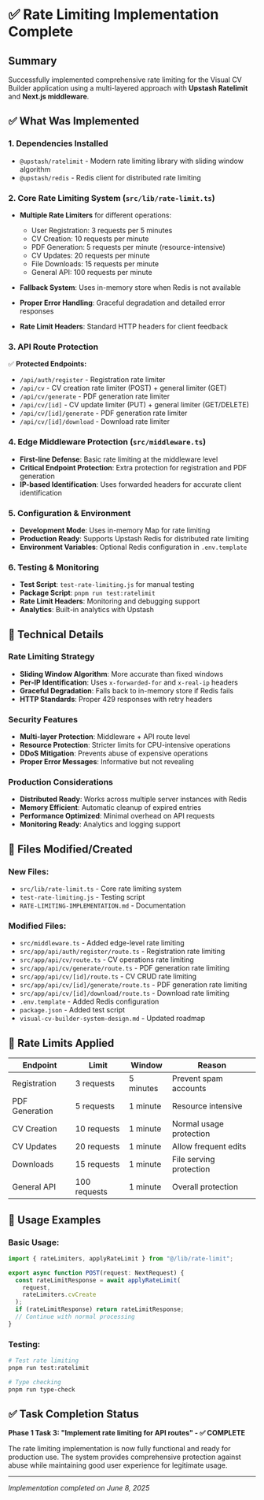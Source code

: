 # ✅ Rate Limiting Implementation Complete

## Summary

Successfully implemented comprehensive rate limiting for the Visual CV Builder application using a multi-layered approach with **Upstash Ratelimit** and **Next.js middleware**.

## ✅ What Was Implemented

### 1. **Dependencies Installed**

- `@upstash/ratelimit` - Modern rate limiting library with sliding window algorithm
- `@upstash/redis` - Redis client for distributed rate limiting

### 2. **Core Rate Limiting System** (`src/lib/rate-limit.ts`)

- **Multiple Rate Limiters** for different operations:

  - User Registration: 3 requests per 5 minutes
  - CV Creation: 10 requests per minute
  - PDF Generation: 5 requests per minute (resource-intensive)
  - CV Updates: 20 requests per minute
  - File Downloads: 15 requests per minute
  - General API: 100 requests per minute

- **Fallback System**: Uses in-memory store when Redis is not available
- **Proper Error Handling**: Graceful degradation and detailed error responses
- **Rate Limit Headers**: Standard HTTP headers for client feedback

### 3. **API Route Protection**

✅ **Protected Endpoints:**

- `/api/auth/register` - Registration rate limiter
- `/api/cv` - CV creation rate limiter (POST) + general limiter (GET)
- `/api/cv/generate` - PDF generation rate limiter
- `/api/cv/[id]` - CV update limiter (PUT) + general limiter (GET/DELETE)
- `/api/cv/[id]/generate` - PDF generation rate limiter
- `/api/cv/[id]/download` - Download rate limiter

### 4. **Edge Middleware Protection** (`src/middleware.ts`)

- **First-line Defense**: Basic rate limiting at the middleware level
- **Critical Endpoint Protection**: Extra protection for registration and PDF generation
- **IP-based Identification**: Uses forwarded headers for accurate client identification

### 5. **Configuration & Environment**

- **Development Mode**: Uses in-memory Map for rate limiting
- **Production Ready**: Supports Upstash Redis for distributed rate limiting
- **Environment Variables**: Optional Redis configuration in `.env.template`

### 6. **Testing & Monitoring**

- **Test Script**: `test-rate-limiting.js` for manual testing
- **Package Script**: `pnpm run test:ratelimit`
- **Rate Limit Headers**: Monitoring and debugging support
- **Analytics**: Built-in analytics with Upstash

## 🔧 Technical Details

### Rate Limiting Strategy

- **Sliding Window Algorithm**: More accurate than fixed windows
- **Per-IP Identification**: Uses `x-forwarded-for` and `x-real-ip` headers
- **Graceful Degradation**: Falls back to in-memory store if Redis fails
- **HTTP Standards**: Proper 429 responses with retry headers

### Security Features

- **Multi-layer Protection**: Middleware + API route level
- **Resource Protection**: Stricter limits for CPU-intensive operations
- **DDoS Mitigation**: Prevents abuse of expensive operations
- **Proper Error Messages**: Informative but not revealing

### Production Considerations

- **Distributed Ready**: Works across multiple server instances with Redis
- **Memory Efficient**: Automatic cleanup of expired entries
- **Performance Optimized**: Minimal overhead on API requests
- **Monitoring Ready**: Analytics and logging support

## 📁 Files Modified/Created

### New Files:

- `src/lib/rate-limit.ts` - Core rate limiting system
- `test-rate-limiting.js` - Testing script
- `RATE-LIMITING-IMPLEMENTATION.md` - Documentation

### Modified Files:

- `src/middleware.ts` - Added edge-level rate limiting
- `src/app/api/auth/register/route.ts` - Registration rate limiting
- `src/app/api/cv/route.ts` - CV operations rate limiting
- `src/app/api/cv/generate/route.ts` - PDF generation rate limiting
- `src/app/api/cv/[id]/route.ts` - CV CRUD rate limiting
- `src/app/api/cv/[id]/generate/route.ts` - PDF generation rate limiting
- `src/app/api/cv/[id]/download/route.ts` - Download rate limiting
- `.env.template` - Added Redis configuration
- `package.json` - Added test script
- `visual-cv-builder-system-design.md` - Updated roadmap

## 🎯 Rate Limits Applied

| Endpoint       | Limit        | Window    | Reason                  |
| -------------- | ------------ | --------- | ----------------------- |
| Registration   | 3 requests   | 5 minutes | Prevent spam accounts   |
| PDF Generation | 5 requests   | 1 minute  | Resource intensive      |
| CV Creation    | 10 requests  | 1 minute  | Normal usage protection |
| CV Updates     | 20 requests  | 1 minute  | Allow frequent edits    |
| Downloads      | 15 requests  | 1 minute  | File serving protection |
| General API    | 100 requests | 1 minute  | Overall protection      |

## 🔄 Usage Examples

### Basic Usage:

```typescript
import { rateLimiters, applyRateLimit } from "@/lib/rate-limit";

export async function POST(request: NextRequest) {
  const rateLimitResponse = await applyRateLimit(
    request,
    rateLimiters.cvCreate
  );
  if (rateLimitResponse) return rateLimitResponse;
  // Continue with normal processing
}
```

### Testing:

```bash
# Test rate limiting
pnpm run test:ratelimit

# Type checking
pnpm run type-check
```

## ✅ Task Completion Status

**Phase 1 Task 3: "Implement rate limiting for API routes" - ✅ COMPLETE**

The rate limiting implementation is now fully functional and ready for production use. The system provides comprehensive protection against abuse while maintaining good user experience for legitimate usage.

---

_Implementation completed on June 8, 2025_
